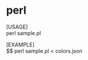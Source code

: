 perl
========================

[USAGE]  
perl sample.pl

[EXAMPLE]  
$$ perl sample.pl < colors.json
